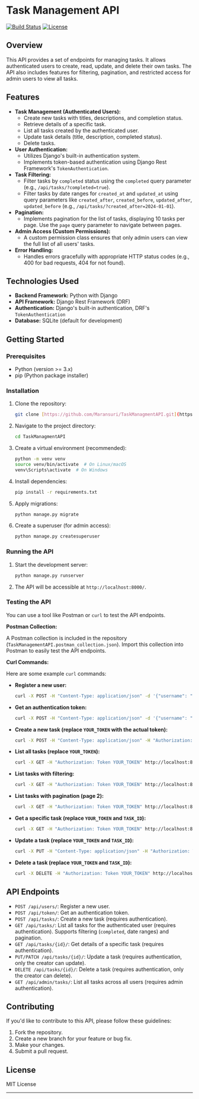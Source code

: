 # Task Management API

[![Build Status](https://github.com/Maransuri/TaskManagmentAPI/actions/workflows/main.yml/badge.svg)](https://github.com/Maransuri/TaskManagmentAPI/actions/workflows/main.yml)
[![License](https://img.shields.io/badge/License-MIT-yellow.svg)](https://opensource.org/licenses/MIT)

## Overview

This API provides a set of endpoints for managing tasks. It allows authenticated users to create, read, update, and delete their own tasks. The API also includes features for filtering, pagination, and restricted access for admin users to view all tasks.

## Features

* **Task Management (Authenticated Users):**
    * Create new tasks with titles, descriptions, and completion status.
    * Retrieve details of a specific task.
    * List all tasks created by the authenticated user.
    * Update task details (title, description, completed status).
    * Delete tasks.
* **User Authentication:**
    * Utilizes Django's built-in authentication system.
    * Implements token-based authentication using Django Rest Framework's `TokenAuthentication`.
* **Task Filtering:**
    * Filter tasks by `completed` status using the `completed` query parameter (e.g., `/api/tasks/?completed=true`).
    * Filter tasks by date ranges for `created_at` and `updated_at` using query parameters like `created_after`, `created_before`, `updated_after`, `updated_before` (e.g., `/api/tasks/?created_after=2024-01-01`).
* **Pagination:**
    * Implements pagination for the list of tasks, displaying 10 tasks per page. Use the `page` query parameter to navigate between pages.
* **Admin Access (Custom Permissions):**
    * A custom permission class ensures that only admin users can view the full list of all users' tasks.
* **Error Handling:**
    * Handles errors gracefully with appropriate HTTP status codes (e.g., 400 for bad requests, 404 for not found).

## Technologies Used

* **Backend Framework:** Python with Django
* **API Framework:** Django Rest Framework (DRF)
* **Authentication:** Django's built-in authentication, DRF's `TokenAuthentication`
* **Database:** SQLite (default for development)

## Getting Started

### Prerequisites

* Python (version >= 3.x)
* pip (Python package installer)

### Installation

1.  Clone the repository:
    ```bash
    git clone [https://github.com/Maransuri/TaskManagmentAPI.git](https://www.google.com/search?q=https://github.com/Maransuri/TaskManagmentAPI.git)
    ```
2.  Navigate to the project directory:
    ```bash
    cd TaskManagmentAPI
    ```
3.  Create a virtual environment (recommended):
    ```bash
    python -m venv venv
    source venv/bin/activate  # On Linux/macOS
    venv\Scripts\activate  # On Windows
    ```
4.  Install dependencies:
    ```bash
    pip install -r requirements.txt
    ```
5.  Apply migrations:
    ```bash
    python manage.py migrate
    ```
6.  Create a superuser (for admin access):
    ```bash
    python manage.py createsuperuser
    ```

### Running the API

1.  Start the development server:
    ```bash
    python manage.py runserver
    ```
2.  The API will be accessible at `http://localhost:8000/`.

### Testing the API

You can use a tool like Postman or `curl` to test the API endpoints.

**Postman Collection:**

A Postman collection is included in the repository (`TaskManagementAPI.postman_collection.json`). Import this collection into Postman to easily test the API endpoints.

**Curl Commands:**

Here are some example `curl` commands:

* **Register a new user:**
    ```bash
    curl -X POST -H "Content-Type: application/json" -d '{"username": "testuser", "password": "password123"}' http://localhost:8000/api/users/
    ```
* **Get an authentication token:**
    ```bash
    curl -X POST -H "Content-Type: application/json" -d '{"username": "testuser", "password": "password123"}' http://localhost:8000/api/token/
    ```
* **Create a new task (replace `YOUR_TOKEN` with the actual token):**
    ```bash
    curl -X POST -H "Content-Type: application/json" -H "Authorization: Token YOUR_TOKEN" -d '{"title": "My New Task", "description": "This is a test task"}' http://localhost:8000/api/tasks/
    ```
* **List all tasks (replace `YOUR_TOKEN`):**
    ```bash
    curl -X GET -H "Authorization: Token YOUR_TOKEN" http://localhost:8000/api/tasks/
    ```
* **List tasks with filtering:**
    ```bash
    curl -X GET -H "Authorization: Token YOUR_TOKEN" http://localhost:8000/api/tasks/?completed=false
    ```
* **List tasks with pagination (page 2):**
    ```bash
    curl -X GET -H "Authorization: Token YOUR_TOKEN" http://localhost:8000/api/tasks/?page=2
    ```
* **Get a specific task (replace `YOUR_TOKEN` and `TASK_ID`):**
    ```bash
    curl -X GET -H "Authorization: Token YOUR_TOKEN" http://localhost:8000/api/tasks/1/
    ```
* **Update a task (replace `YOUR_TOKEN` and `TASK_ID`):**
    ```bash
    curl -X PUT -H "Content-Type: application/json" -H "Authorization: Token YOUR_TOKEN" -d '{"title": "Updated Task", "completed": true}' http://localhost:8000/api/tasks/1/
    ```
* **Delete a task (replace `YOUR_TOKEN` and `TASK_ID`):**
    ```bash
    curl -X DELETE -H "Authorization: Token YOUR_TOKEN" http://localhost:8000/api/tasks/1/
    ```

## API Endpoints

* `POST /api/users/`: Register a new user.
* `POST /api/token/`: Get an authentication token.
* `POST /api/tasks/`: Create a new task (requires authentication).
* `GET /api/tasks/`: List all tasks for the authenticated user (requires authentication). Supports filtering (`completed`, date ranges) and pagination.
* `GET /api/tasks/{id}/`: Get details of a specific task (requires authentication).
* `PUT/PATCH /api/tasks/{id}/`: Update a task (requires authentication, only the creator can update).
* `DELETE /api/tasks/{id}/`: Delete a task (requires authentication, only the creator can delete).
* `GET /api/admin/tasks/`: List all tasks across all users (requires admin authentication).

## Contributing

If you'd like to contribute to this API, please follow these guidelines:

1.  Fork the repository.
2.  Create a new branch for your feature or bug fix.
3.  Make your changes.
4.  Submit a pull request.

## License

MIT License

---

